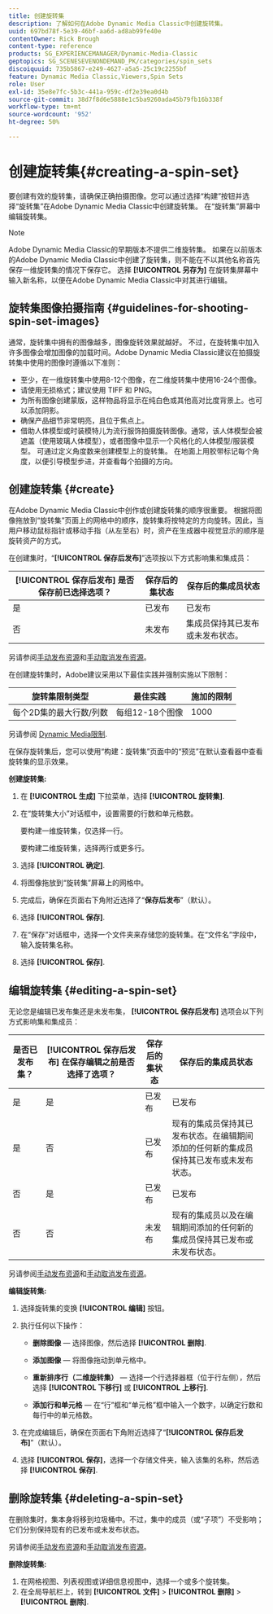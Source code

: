 ```yaml
---
title: 创建旋转集
description: 了解如何在Adobe Dynamic Media Classic中创建旋转集。
uuid: 697bd78f-5e39-46bf-aa6d-ad8ab99fe40e
contentOwner: Rick Brough
content-type: reference
products: SG_EXPERIENCEMANAGER/Dynamic-Media-Classic
geptopics: SG_SCENESEVENONDEMAND_PK/categories/spin_sets
discoiquuid: 735b5867-e249-4627-a5a5-25c19c2255bf
feature: Dynamic Media Classic,Viewers,Spin Sets
role: User
exl-id: 35e8e7fc-5b3c-441a-959c-df2e39ea0d4b
source-git-commit: 38d7f8d6e5888e1c5ba9260ada45b79fb16b338f
workflow-type: tm+mt
source-wordcount: '952'
ht-degree: 50%

---
```


# 创建旋转集{#creating-a-spin-set}

要创建有效的旋转集，请确保正确拍摄图像。您可以通过选择“构建”按钮并选择“旋转集”在Adobe Dynamic Media Classic中创建旋转集。 在“旋转集”屏幕中编辑旋转集。

>[!NOTE]
>
>Adobe Dynamic Media Classic的早期版本不提供二维旋转集。 如果在以前版本的Adobe Dynamic Media Classic中创建了旋转集，则不能在不以其他名称首先保存一维旋转集的情况下保存它。 选择 **[!UICONTROL 另存为]** 在旋转集屏幕中输入新名称，以便在Adobe Dynamic Media Classic中对其进行编辑。

## 旋转集图像拍摄指南 {#guidelines-for-shooting-spin-set-images}

通常，旋转集中拥有的图像越多，图像旋转效果就越好。 不过，在旋转集中加入许多图像会增加图像的加载时间。Adobe Dynamic Media Classic建议在拍摄旋转集中使用的图像时遵循以下准则：

* 至少，在一维旋转集中使用8-12个图像，在二维旋转集中使用16-24个图像。
* 请使用无损格式；建议使用 TIFF 和 PNG。
* 为所有图像创建蒙版，这样物品将显示在纯白色或其他高对比度背景上。也可以添加阴影。
* 确保产品细节非常明亮，且位于焦点上。
* 借助人体模型或时装模特儿为流行服饰拍摄旋转图像。通常，该人体模型会被遮盖（使用玻璃人体模型），或者图像中显示一个风格化的人体模型/服装模型。 可通过定义角度数来创建模型上的旋转集。 在地面上用胶带标记每个角度，以便引导模型步进，并查看每个拍摄的方向。

## 创建旋转集 {#create}

在Adobe Dynamic Media Classic中创作或创建旋转集的顺序很重要。 根据将图像拖放到“旋转集”页面上的网格中的顺序，旋转集将按特定的方向旋转。因此，当用户移动鼠标指针或移动手指（从左至右）时，资产在生成器中视觉显示的顺序是旋转资产的方式。

在创建集时，“**[!UICONTROL 保存后发布]**”选项按以下方式影响集和集成员：

| **[!UICONTROL 保存后发布]** 是否保存前已选择选项？ | 保存后的集状态 | 保存后的集成员状态 |
| --- | --- | --- |
| 是 | 已发布 | 已发布 |
| 否 | 未发布 | 集成员保持其已发布或未发布状态。 |

另请参阅[手动发布资源](publishing-files.md#manually-publishing-assets)和[手动取消发布资源](publishing-files.md#manually-unpublishing-assets)。

在创建旋转集时，Adobe建议采用以下最佳实践并强制实施以下限制：

| 旋转集限制类型 | 最佳实践 | 施加的限制 |
| --- | --- | --- |
| 每个2D集的最大行数/列数 | 每组12-18个图像 | 1000 |

另请参阅 [Dynamic Media限制](/help/using/limitations.md).

在保存旋转集后，您可以使用“构建：旋转集”页面中的“预览”在默认查看器中查看旋转集的显示效果。

**创建旋转集:**

1. 在 **[!UICONTROL 生成]** 下拉菜单，选择 **[!UICONTROL 旋转集]**.
1. 在“旋转集大小”对话框中，设置需要的行数和单元格数。

   要构建一维旋转集，仅选择一行。

   要构建二维旋转集，选择两行或更多行。

1. 选择 **[!UICONTROL 确定]**.
1. 将图像拖放到“旋转集”屏幕上的网格中。
1. 完成后，确保在页面右下角附近选择了“**保存后发布**”（默认）。
1. 选择 **[!UICONTROL 保存]**.
1. 在“保存”对话框中，选择一个文件夹来存储您的旋转集。在“文件名”字段中，输入旋转集名称。
1. 选择 **[!UICONTROL 保存]**.

## 编辑旋转集 {#editing-a-spin-set}

无论您是编辑已发布集还是未发布集， **[!UICONTROL 保存后发布]** 选项会以下列方式影响集和集成员：

| 是否已发布集？ | **[!UICONTROL 保存后发布]** 在保存编辑之前是否选择了选项？ | 保存后的集状态 | 保存后的集成员状态 |
| --- | --- | --- | --- |
| 是 | 是 | 已发布 | 已发布 |
| 是 | 否 | 已发布 | 现有的集成员保持其已发布状态。在编辑期间添加的任何新的集成员保持其已发布或未发布状态。 |
| 否 | 是 | 已发布 | 已发布 |
| 否 | 否 | 未发布 | 现有的集成员以及在编辑期间添加的任何新的集成员保持其已发布或未发布状态。 |

另请参阅[手动发布资源](publishing-files.md#manually-publishing-assets)和[手动取消发布资源](publishing-files.md#manually-unpublishing-assets)。

**编辑旋转集:**

1. 选择旋转集的变换 **[!UICONTROL 编辑]** 按钮。
1. 执行任何以下操作：

   * **删除图像**  — 选择图像，然后选择 **[!UICONTROL 删除]**.

   * **添加图像**  — 将图像拖动到单元格中。

   * **重新排序行（二维旋转集）**  — 选择一个行选择器框（位于行左侧），然后选择 **[!UICONTROL 下移行]** 或 **[!UICONTROL 上移行]**.

   * **添加行和单元格**  — 在“行”框和“单元格”框中输入一个数字，以确定行数和每行中的单元格数。

1. 在完成编辑后，确保在页面右下角附近选择了“**[!UICONTROL 保存后发布]**”（默认）。
1. 选择 **[!UICONTROL 保存]**，选择一个存储文件夹，输入该集的名称，然后选择 **[!UICONTROL 保存]**.

## 删除旋转集 {#deleting-a-spin-set}

在删除集时，集本身将移到垃圾桶中。不过，集中的成员（或“子项”）不受影响；它们分别保持现有的已发布或未发布状态。

另请参阅[手动发布资源](publishing-files.md#manually-publishing-assets)和[手动取消发布资源](publishing-files.md#manually-unpublishing-assets)。

**删除旋转集:**

1. 在网格视图、列表视图或详细信息视图中，选择一个或多个旋转集。
1. 在全局导航栏上，转到 **[!UICONTROL 文件]** > **[!UICONTROL 删除]** > **[!UICONTROL 删除]**.
